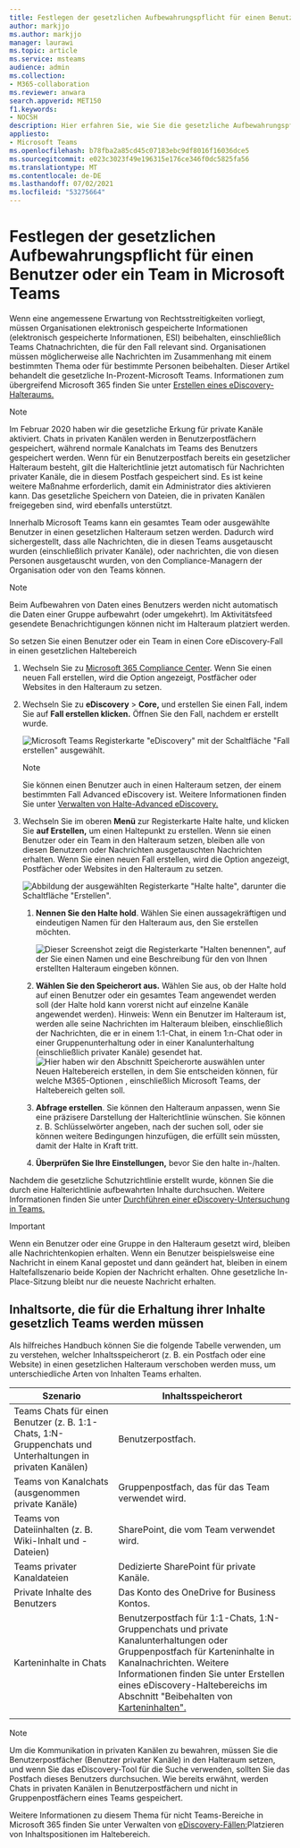 ```yaml
---
title: Festlegen der gesetzlichen Aufbewahrungspflicht für einen Benutzer oder ein Team in Microsoft Teams
author: markjjo
ms.author: markjjo
manager: laurawi
ms.topic: article
ms.service: msteams
audience: admin
ms.collection:
- M365-collaboration
ms.reviewer: anwara
search.appverid: MET150
f1.keywords:
- NOCSH
description: Hier erfahren Sie, wie Sie die gesetzliche Aufbewahrungspflicht für einen Benutzer oder ein Team in Microsoft Teams unter Verwendung des Security & Compliance Center festlegen können und welche Datenanforderungen für eine gesetzliche Aufbewahrung notwendig sind.
appliesto:
- Microsoft Teams
ms.openlocfilehash: b78fba2a85cd45c07183ebc9df8016f16036dce5
ms.sourcegitcommit: e023c3023f49e196315e176ce346f0dc5825fa56
ms.translationtype: MT
ms.contentlocale: de-DE
ms.lasthandoff: 07/02/2021
ms.locfileid: "53275664"
---
```

# <a name="place-a-microsoft-teams-user-or-team-on-legal-hold"></a>Festlegen der gesetzlichen Aufbewahrungspflicht für einen Benutzer oder ein Team in Microsoft Teams

Wenn eine angemessene Erwartung von Rechtsstreitigkeiten vorliegt, müssen Organisationen elektronisch gespeicherte Informationen (elektronisch gespeicherte Informationen, ESI) beibehalten, einschließlich Teams Chatnachrichten, die für den Fall relevant sind. Organisationen müssen möglicherweise alle Nachrichten im Zusammenhang mit einem bestimmten Thema oder für bestimmte Personen beibehalten. Dieser Artikel behandelt die gesetzliche In-Prozent-Microsoft Teams. Informationen zum übergreifend Microsoft 365 finden Sie unter [Erstellen eines eDiscovery-Halteraums.](https://docs.microsoft.com/microsoft-365/compliance/create-ediscovery-holds)

> [!NOTE]
> Im Februar 2020 haben wir die gesetzliche Erkung für private Kanäle aktiviert. Chats in privaten Kanälen werden in Benutzerpostfächern gespeichert, während normale Kanalchats im Teams des Benutzers gespeichert werden. Wenn für ein Benutzerpostfach bereits ein gesetzlicher Halteraum besteht, gilt die Halterichtlinie jetzt automatisch für Nachrichten privater Kanäle, die in diesem Postfach gespeichert sind. Es ist keine weitere Maßnahme erforderlich, damit ein Administrator dies aktivieren kann. Das gesetzliche Speichern von Dateien, die in privaten Kanälen freigegeben sind, wird ebenfalls unterstützt.

Innerhalb Microsoft Teams kann ein gesamtes Team oder ausgewählte Benutzer in einen gesetzlichen Halteraum setzen werden. Dadurch wird sichergestellt, dass alle Nachrichten, die in diesen Teams ausgetauscht wurden (einschließlich privater Kanäle), oder nachrichten, die von diesen Personen ausgetauscht wurden, von den Compliance-Managern der Organisation oder von den Teams können.

> [!NOTE]
> Beim Aufbewahren von Daten eines Benutzers werden nicht automatisch die Daten einer Gruppe aufbewahrt (oder umgekehrt).
> Im Aktivitätsfeed gesendete Benachrichtigungen können nicht im Halteraum platziert werden.

So setzen Sie einen Benutzer oder ein Team in einen Core eDiscovery-Fall in einen gesetzlichen Haltebereich

1. Wechseln Sie zu [Microsoft 365 Compliance Center](https://compliance.microsoft.com). Wenn Sie einen neuen Fall erstellen, wird die Option angezeigt, Postfächer oder Websites in den Halteraum zu setzen.

2. Wechseln Sie zu **eDiscovery**  >  **Core,** und erstellen Sie einen Fall, indem Sie auf **Fall erstellen klicken.** Öffnen Sie den Fall, nachdem er erstellt wurde.
  
   ![Microsoft Teams Registerkarte "eDiscovery" mit der Schaltfläche "Fall erstellen" ausgewählt.](media/LegalHold1.png)

   > [!NOTE]
   > Sie können einen Benutzer auch in einen Halteraum setzen, der einem bestimmten Fall Advanced eDiscovery ist. Weitere Informationen finden Sie unter [Verwalten von Halte-Advanced eDiscovery.](https://docs.microsoft.com/microsoft-365/compliance/managing-holds)

3. Wechseln Sie im oberen **Menü** zur Registerkarte Halte halte, und klicken Sie **auf Erstellen,** um einen Haltepunkt zu erstellen. Wenn sie einen Benutzer oder ein Team in den Halteraum setzen, bleiben alle von diesen Benutzern oder Nachrichten ausgetauschten Nachrichten erhalten. Wenn Sie einen neuen Fall erstellen, wird die Option angezeigt, Postfächer oder Websites in den Halteraum zu setzen.

   ![Abbildung der ausgewählten Registerkarte "Halte halte", darunter die Schaltfläche "Erstellen".](media/LegalHold2.png)
    
    1. **Nennen Sie den Halte hold**. Wählen Sie einen aussagekräftigen und eindeutigen Namen für den Halteraum aus, den Sie erstellen möchten.
  
       ![Dieser Screenshot zeigt die Registerkarte "Halten benennen", auf der Sie einen Namen und eine Beschreibung für den von Ihnen erstellten Halteraum eingeben können.](media/LegalHold3.png)

    1. **Wählen Sie den Speicherort aus.** Wählen Sie aus, ob der Halte hold auf einen Benutzer oder ein gesamtes Team angewendet werden soll (der Halte hold kann vorerst nicht auf einzelne Kanäle angewendet werden). Hinweis: Wenn ein Benutzer im Halteraum ist, werden alle seine Nachrichten im Halteraum bleiben, einschließlich der Nachrichten, die er in einem 1:1-Chat, in einem 1:n-Chat oder in einer Gruppenunterhaltung oder in einer Kanalunterhaltung (einschließlich privater Kanäle) gesendet hat.
    ![Hier haben wir den Abschnitt Speicherorte auswählen unter Neuen Haltebereich erstellen, in dem Sie entscheiden können, für welche M365-Optionen , einschließlich Microsoft Teams, der Haltebereich gelten soll.](media/LegalHold4.png)

    2. **Abfrage erstellen**. Sie können den Halteraum anpassen, wenn Sie eine präzisere Darstellung der Halterichtlinie wünschen. Sie können z. B. Schlüsselwörter angeben, nach der suchen soll, oder sie können weitere Bedingungen hinzufügen, die erfüllt sein müssten, damit der Halte in Kraft tritt.
    
    3. **Überprüfen Sie Ihre Einstellungen,** bevor Sie den halte in-/halten.

Nachdem die gesetzliche Schutzrichtlinie erstellt wurde, können Sie die durch eine Halterichtlinie aufbewahrten Inhalte durchsuchen. Weitere Informationen finden Sie unter [Durchführen einer eDiscovery-Untersuchung in Teams.](eDiscovery-investigation.md)

> [!IMPORTANT]
> Wenn ein Benutzer oder eine Gruppe in den Halteraum gesetzt wird, bleiben alle Nachrichtenkopien erhalten. Wenn ein Benutzer beispielsweise eine Nachricht in einem Kanal gepostet und dann geändert hat, bleiben in einem Haltefallszenario beide Kopien der Nachricht erhalten. Ohne gesetzliche In-Place-Sitzung bleibt nur die neueste Nachricht erhalten.

## <a name="content-locations-to-place-on-legal-hold-to-preserve-teams-content"></a>Inhaltsorte, die für die Erhaltung ihrer Inhalte gesetzlich Teams werden müssen

Als hilfreiches Handbuch können Sie die folgende Tabelle verwenden, um zu verstehen, welcher Inhaltsspeicherort (z. B. ein Postfach oder eine Website) in einen gesetzlichen Halteraum verschoben werden muss, um unterschiedliche Arten von Inhalten Teams erhalten.

|Szenario  |Inhaltsspeicherort  |
|---------|---------|
|Teams Chats für einen Benutzer (z. B. 1:1-Chats, 1:N-Gruppenchats und Unterhaltungen in privaten Kanälen)     |Benutzerpostfach.         |
|Teams von Kanalchats (ausgenommen private Kanäle)    |Gruppenpostfach, das für das Team verwendet wird.         |
|Teams von Dateiinhalten (z. B. Wiki-Inhalt und -Dateien)     |SharePoint, die vom Team verwendet wird.         |
|Teams privater Kanaldateien     |Dedizierte SharePoint für private Kanäle.     |
|Private Inhalte des Benutzers     |Das Konto des OneDrive for Business Kontos.         |
|Karteninhalte in Chats|Benutzerpostfach für 1:1-Chats, 1:N-Gruppenchats und private Kanalunterhaltungen oder Gruppenpostfach für Karteninhalte in Kanalnachrichten. Weitere Informationen finden Sie unter Erstellen eines eDiscovery-Haltebereichs im Abschnitt "Beibehalten von [Karteninhalten".](/microsoft-365/compliance/create-ediscovery-holds#preserve-card-content)
||||

> [!NOTE]
> Um die Kommunikation in privaten Kanälen zu bewahren, müssen Sie die Benutzerpostfächer (Benutzer privater Kanäle) in den Halteraum setzen, und wenn Sie das eDiscovery-Tool für die Suche verwenden, sollten Sie das Postfach dieses Benutzers durchsuchen. Wie bereits erwähnt, werden Chats in privaten Kanälen in Benutzerpostfächern und nicht in Gruppenpostfächern eines Teams gespeichert.

Weitere Informationen zu diesem Thema für nicht Teams-Bereiche in Microsoft 365 finden Sie unter Verwalten von [eDiscovery-Fällen:](/microsoft-365/compliance/ediscovery-cases#step-4-place-content-locations-on-hold)Platzieren von Inhaltspositionen im Haltebereich.
